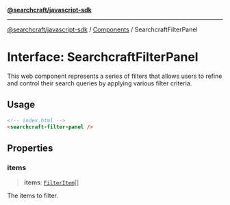 [**@searchcraft/javascript-sdk**](https://docs.searchcraft.io/reference/sdk/js-vanilla/README.md)

***

[@searchcraft/javascript-sdk](https://docs.searchcraft.io/reference/sdk/js-vanilla/globals.md) / [Components](https://docs.searchcraft.io/reference/sdk/js-vanilla/namespaces/Components/README.md) / SearchcraftFilterPanel

# Interface: SearchcraftFilterPanel

This web component represents a series of filters that allows users to refine and control their search queries by applying various filter criteria.
## Usage
```html
<!-- index.html -->
<searchcraft-filter-panel />
```

## Properties

### items

> **items**: [`FilterItem`](https://docs.searchcraft.io/reference/sdk/js-vanilla/interfaces/FilterItem.md)[]

The items to filter.
